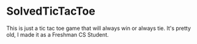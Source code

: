# SolvedTicTacToe

This is just a tic tac toe game that will always win or always tie.  It's pretty old, I made it as a Freshman CS Student.
